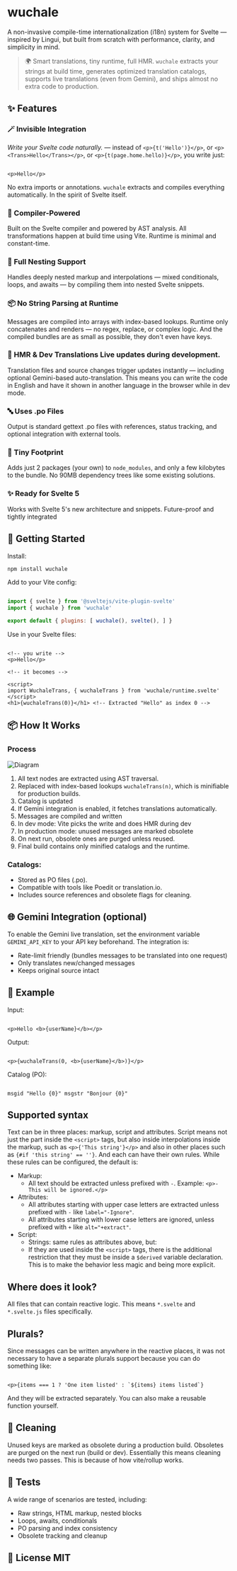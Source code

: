 # wuchale

A non-invasive compile-time internationalization (i18n) system for Svelte —
inspired by Lingui, but built from scratch with performance, clarity, and
simplicity in mind.

> 🌍 Smart translations, tiny runtime, full HMR. `wuchale` extracts your
> strings at build time, generates optimized translation catalogs, supports
> live translations (even from Gemini), and ships almost no extra code to
> production.

## ✨ Features

### 🪄 Invisible Integration

*Write your Svelte code naturally.* — instead of
`<p>{t('Hello')}</p>`, or `<p><Trans>Hello</Trans></p>`, or
`<p>{t(page.home.hello)}</p>`, you write just:

```svelte

<p>Hello</p>

```

No extra imports or annotations. `wuchale` extracts and compiles everything
automatically. In the spirit of Svelte itself.

### 🧠 Compiler-Powered

Built on the Svelte compiler and powered by AST
analysis. All transformations happen at build time using Vite. Runtime is
minimal and constant-time.

### 🧩 Full Nesting Support

Handles deeply nested markup and interpolations — mixed conditionals, loops,
and awaits — by compiling them into nested Svelte snippets.

### 📦 No String Parsing at Runtime

Messages are compiled into arrays with index-based lookups. Runtime only
concatenates and renders — no regex, replace, or complex logic. And the
compiled bundles are as small as possible, they don't even have keys.

### 🔁 HMR & Dev Translations Live updates during development.

Translation files and source changes trigger updates instantly — including
optional Gemini-based auto-translation. This means you can write the code in
English and have it shown in another language in the browser while in dev mode.

### 🔤 Uses .po Files

Output is standard gettext .po files with references, status tracking, and
optional integration with external tools.

### 🚀 Tiny Footprint

Adds just 2 packages (your own) to `node_modules`, and only a few kilobytes to
the bundle. No 90MB dependency trees like some existing solutions.

### ✨ Ready for Svelte 5

Works with Svelte 5's new architecture and snippets. Future-proof and tightly
integrated

## 🚀 Getting Started

Install:

```bash
npm install wuchale
```

Add to your Vite config:

```javascript

import { svelte } from '@sveltejs/vite-plugin-svelte'
import { wuchale } from 'wuchale'

export default { plugins: [ wuchale(), svelte(), ] }

```

Use in your Svelte files:

```svelte

<!-- you write -->
<p>Hello</p>

<!-- it becomes -->

<script>
import WuchaleTrans, { wuchaleTrans } from 'wuchale/runtime.svelte'
</script>
<h1>{wuchaleTrans(0)}</h1> <!-- Extracted "Hello" as index 0 -->
```

## 📦 How It Works

### Process

![Diagram](https://raw.githubusercontent.com/K1DV5/wuchale/main/images/diagram.svg)

1. All text nodes are extracted using AST traversal.
1. Replaced with index-based lookups `wuchaleTrans(n)`, which is minifiable for production builds.
1. Catalog is updated
1. If Gemini integration is enabled, it fetches translations automatically.
1. Messages are compiled and written
1. In dev mode: Vite picks the write and does HMR during dev
1. In production mode: unused messages are marked obsolete
1. On next run, obsolete ones are purged unless reused.
1. Final build contains only minified catalogs and the runtime.

### Catalogs:

- Stored as PO files (.po).
- Compatible with tools like Poedit or translation.io.
- Includes source references and obsolete flags for cleaning.

## 🌐 Gemini Integration (optional)

To enable the Gemini live translation, set the environment variable
`GEMINI_API_KEY` to your API key beforehand. The integration is:

- Rate-limit friendly (bundles messages to be translated into one request)
- Only translates new/changed messages
- Keeps original source intact

## 🧪 Example

Input:

```svelte

<p>Hello <b>{userName}</b></p>

```

Output:

```svelte

<p>{wuchaleTrans(0, <b>{userName}</b>)}</p>

```

Catalog (PO):

```nginx

msgid "Hello {0}" msgstr "Bonjour {0}"

```

## Supported syntax

Text can be in three places: markup, script and attributes. Script means not
just the part inside the `<script>` tags, but also inside interpolations inside
the markup, such as `<p>{'This string'}</p>` and also in other places such as
`{#if 'this string' == ''}`. And each can have their own rules. While these
rules can be configured, the default is:

- Markup:
    - All text should be extracted unless prefixed with `-`. Example: `<p>-
    This will be ignored.</p>`
- Attributes:
    - All attributes starting with upper case letters are extracted unless
    prefixed with `-` like `label="-Ignore"`.
    - All attributes starting with lower case letters are ignored, unless
    prefixed with `+` like `alt="+extract"`.
- Script:
    - Strings: same rules as attributes above, but:
    - If they are used inside the `<script>` tags, there is the additional
      restriction that they must be inside a `$derived` variable declaration.
      This is to make the behavior less magic and being more explicit.

## Where does it look?

All files that can contain reactive logic. This means `*.svelte` and
`*.svelte.js` files specifically.

## Plurals?

Since messages can be written anywhere in the reactive places, it was not
necessary to have a separate plurals support because you can do something like:

```svelte

<p>{items === 1 ? 'One item listed' : `${items} items listed`}

```

And they will be extracted separately. You can also make a reusable function
yourself.

## 🧹 Cleaning

Unused keys are marked as obsolete during a production build. Obsoletes are
purged on the next run (build or dev). Essentially this means cleaning needs
two passes. This is because of how vite/rollup works.

## 🧪 Tests

A wide range of scenarios are tested, including:

- Raw strings, HTML markup, nested blocks
- Loops, awaits, conditionals
- PO parsing and index consistency
- Obsolete tracking and cleanup

## 📜 License MIT
